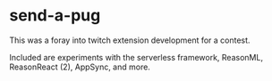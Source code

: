 # send-a-pug

This was a foray into twitch extension development for a contest.

Included are experiments with the serverless framework, ReasonML, ReasonReact (2), AppSync, and more.

